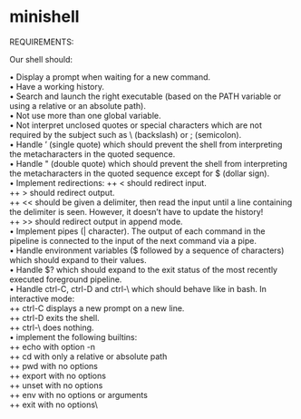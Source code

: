 # minishell

REQUIREMENTS:

Our shell should:

• Display a prompt when waiting for a new command. \
• Have a working history. \
• Search and launch the right executable (based on the PATH variable or using a
  relative or an absolute path). \
• Not use more than one global variable. \
• Not interpret unclosed quotes or special characters which are not required by the
  subject such as \ (backslash) or ; (semicolon). \
• Handle ’ (single quote) which should prevent the shell from interpreting the metacharacters
  in the quoted sequence. \
• Handle " (double quote) which should prevent the shell from interpreting the metacharacters
  in the quoted sequence except for $ (dollar sign). \
  • Implement redirections:
    ++ < should redirect input. \
    ++ > should redirect output. \
    ++ << should be given a delimiter, then read the input until a line containing the
      delimiter is seen. However, it doesn’t have to update the history! \
    ++ >> should redirect output in append mode. \
• Implement pipes (| character). The output of each command in the pipeline is
connected to the input of the next command via a pipe. \
• Handle environment variables ($ followed by a sequence of characters) which
should expand to their values.\
• Handle $? which should expand to the exit status of the most recently executed
foreground pipeline.\
• Handle ctrl-C, ctrl-D and ctrl-\ which should behave like in bash.
  In interactive mode:\
   ++ ctrl-C displays a new prompt on a new line. \
   ++ ctrl-D exits the shell.\
   ++ ctrl-\ does nothing.\
 • implement the following builtins:\
   ++ echo with option -n\
   ++ cd with only a relative or absolute path\
   ++ pwd with no options\
   ++ export with no options\
   ++ unset with no options\
   ++ env with no options or arguments\
   ++ exit with no options\
